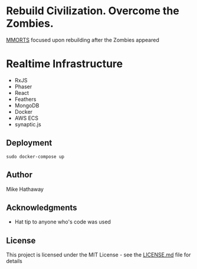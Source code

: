 
# Rebuild Civilization. Overcome the Zombies.

[MMORTS](https://github.com/MikeHathaway/occupy-mars) focused upon rebuilding after the Zombies appeared

# Realtime Infrastructure

*  RxJS
*  Phaser
*  React
*  Feathers
*  MongoDB
*  Docker
*  AWS ECS
*  synaptic.js

## Deployment

```
sudo docker-compose up
```  

## Author

Mike Hathaway

## Acknowledgments

* Hat tip to anyone who's code was used

## License

This project is licensed under the MIT License - see the [LICENSE.md](LICENSE.md) file for details
